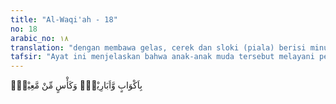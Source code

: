 ```yaml
---
title: "Al-Waqi'ah - 18"
no: 18
arabic_no: ١٨
translation: "dengan membawa gelas, cerek dan sloki (piala) berisi minuman yang diambil dari air yang mengalir,"
tafsir: "Ayat ini menjelaskan bahwa anak-anak muda tersebut melayani penghuni surga dengan membawa gelas, piala, cerek, dan minuman khamar yang diambil dari air yang mengalir dari mata airnya, tidak diperas, bening dan bersih yang tidak habis-habisnya. Mereka dapat mengambil dan minum semaunya dan hal itu tidak membuat mereka pening dan mabuk."
---
```


بِاَكْوَابٍ وَّاَبَارِيْقَۙ وَكَأْسٍ مِّنْ مَّعِيْنٍۙ  
